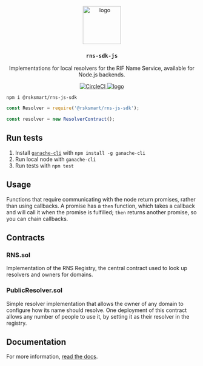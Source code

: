 <p align="middle">
    <img src="https://www.rifos.org/assets/img/logo.svg" alt="logo" height="100" >
</p>
<h3 align="middle"><code>rns-sdk-js</code></h3>
<p align="middle">
    Implementations for local resolvers for the RIF Name Service, available for Node.js backends.
</p>
<p align="middle">
    <a href="https://circleci.com/gh/rnsdomains/rns-js-resolver">
        <img src="https://circleci.com/gh/rnsdomains/rns-js-resolver.svg?style=svg" alt="CircleCI" />
    </a>
    <a href="https://badge.fury.io/js/%40rnsdomains%2Frns-sdk-js">
        <img src="https://badge.fury.io/js/%40rnsdomains%2Frns-sdk-js.svg" alt="logo" />
    </a>
</p>

```
npm i @rsksmart/rns-js-sdk
```

```javascript
const Resolver = require('@rsksmart/rns-js-sdk');

const resolver = new ResolverContract();
```

## Run tests

1. Install [`ganache-cli`](https://github.com/trufflesuite/ganache-cli) with `npm install -g ganache-cli`
2. Run local node with `ganache-cli`
3. Run tests with `npm test`

## Usage

Functions that require communicating with the node return promises, rather than using callbacks. A promise has a `then` function, which takes a callback and will call it when the promise is fulfilled; `then` returns another promise, so you can chain callbacks.

## Contracts

### RNS.sol

Implementation of the RNS Registry, the central contract used to look up resolvers and owners for domains.

### PublicResolver.sol

Simple resolver implementation that allows the owner of any domain to configure how its name should resolve. One deployment of this contract allows any number of people to use it, by setting it as their resolver in the registry.

## Documentation

For more information, [read the docs](https://developers.rsk.co/rif/rns).
